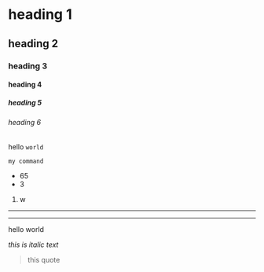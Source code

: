 # heading 1
## heading 2
### heading 3
#### heading 4
##### heading 5
###### heading 6

hello `world`

```
my command 
```
* 65
* 3

1. w

---

___

hello world

*this is italic text*

> this quote

